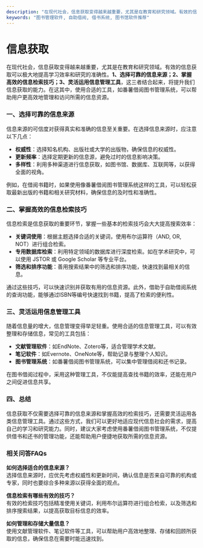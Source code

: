 ```yaml
---
description: "在现代社会，信息获取变得越来越重要，尤其是在教育和研究领域。有效的信息获取可以极大地提高学习效率和研究的准确性。**1、选择可靠的信息来源；2、掌握高效的信息检索技巧；3、灵活运用信息管理工具**，这三者结合起来，将提升我们信息获取的能力。在这其中，使用合适的工具，如番薯借阅图书管理系统，可以帮助用户更高效地管理和访问所需的信息资源。"
keywords: "图书管理软件, 自助借阅, 借书系统, 图书馆软件推荐"
---
```

# 信息获取

在现代社会，信息获取变得越来越重要，尤其是在教育和研究领域。有效的信息获取可以极大地提高学习效率和研究的准确性。**1、选择可靠的信息来源；2、掌握高效的信息检索技巧；3、灵活运用信息管理工具**，这三者结合起来，将提升我们信息获取的能力。在这其中，使用合适的工具，如番薯借阅图书管理系统，可以帮助用户更高效地管理和访问所需的信息资源。

### 一、选择可靠的信息来源

信息来源的可信度对获得真实和准确的信息至关重要。在选择信息来源时，应注意以下几点：

- **权威性**：选择知名机构、出版社或大学的出版物，确保信息的权威性。
- **更新频率**：选择定期更新的信息源，避免过时的信息影响决策。
- **多样性**：利用多种渠道进行信息获取，如图书馆、数据库、互联网等，以获得全面的视角。

例如，在借阅书籍时，如果使用像番薯借阅图书管理系统这样的工具，可以轻松获取最新出版的书籍和相关研究材料，确保信息的及时性和准确性。

### 二、掌握高效的信息检索技巧

信息检索是信息获取的重要环节，掌握一些基本的检索技巧会大大提高搜索效率：

- **关键词使用**：根据主题选择合适的关键词，使用布尔运算符（AND, OR, NOT）进行组合检索。
- **专用数据库检索**：利用特定领域的数据库进行深度检索。如在学术研究中，可以使用 JSTOR 或 Google Scholar 等专业平台。
- **筛选和排序功能**：善用搜索结果中的筛选和排序功能，快速找到最相关的信息。

通过这些技巧，可以快速识别并获取有用的信息资源。此外，借助于自助借阅系统的查询功能，能够通过ISBN等编号快速找到书籍，提高了检索的便利性。

### 三、灵活运用信息管理工具

随着信息量的增大，信息管理变得举足轻重。使用合适的信息管理工具，可以有效整理和存储信息，常见的工具包括：

- **文献管理软件**：如EndNote、Zotero等，适合管理学术文献。
- **笔记软件**：如Evernote、OneNote等，帮助记录与整理个人知识。
- **图书管理系统**：如番薯借阅图书管理系统，可以集中管理借阅和还书记录。

在图书借阅过程中，采用这种管理工具，不仅能提高查找书籍的效率，还能在用户之间促进信息共享。

### 四、总结

信息获取不仅需要选择可靠的信息来源和掌握高效的检索技巧，还需要灵活运用各类信息管理工具。通过这些方式，我们可以更好地适应现代信息社会的需求，提高自己的学习和研究能力。同时，建议大家考虑使用番薯借阅图书管理系统，不仅提供借书和还书的管理功能，还能帮助用户便捷地获取所需的信息资源。

### 相关问答FAQs

**如何选择适合的信息来源？**  
选择信息来源时，应优先考虑权威性和更新时间，确认信息是否来自可靠的机构或专家，同时也要综合多种来源以获得全面的观点。

**信息检索有哪些有效的技巧？**  
有效的检索技巧包括精准使用关键词，利用布尔运算符进行组合检索，以及筛选和排序搜索结果，以提高获取目标信息的效率。

**如何管理和存储大量信息？**  
使用文献管理软件、笔记软件等工具，可以帮助用户高效地整理、存储和回顾所获取的信息，确保信息在需要时能迅速找到。
